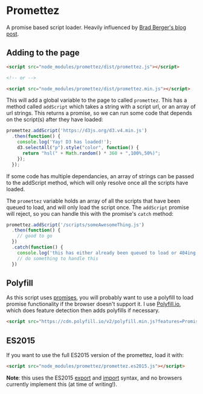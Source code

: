 Promettez
=========

A promise based script loader. Heavily influenced by [Brad Berger's blog post](https://bradb.net/blog/promise-based-js-script-loader/).

## Adding to the page

```html
<script src="node_modules/promettez/dist/promettez.js"></script>

<!-- or -->

<script src="node_modules/promettez/dist/promettez.min.js"></script>
```

This will add a global variable to the page to called `promettez`. This has a method called `addScript` which takes a string with a script url, or an array of url strings. This returns a promise, so we can run some code that depends on the script(s) after they have loaded:

```javascript
promettez.addScript('https://d3js.org/d3.v4.min.js')
  .then(function() {
    console.log('Yay! D3 has loaded!');
    d3.selectAll("p").style("color", function() {
      return "hsl(" + Math.random() * 360 + ",100%,50%)";
    });
  });
```

If some code has multiple dependancies, an array of strings can be passed to the addScript method, which will only resolve once all the scripts have loaded.

The `promettez` variable holds an array of all the scripts that have been queued to load, and will only load the script once. The `addScript` promise will reject, so you can handle this with the promise's `catch` method:

```javascript
promettez.addScript('/scripts/someAwesomeThing.js')
  .then(function() {
    // good to go
  })
  .catch(function() {
    console.log('this has either already been queued to load or 404ing...');
    // do something to handle this
  })
```

## Polyfill

As this script uses [promises](https://developer.mozilla.org/en-US/docs/Web/JavaScript/Reference/Global_Objects/Promise), you will probably want to use a polyfill to load promise functionality if the browser doesn't support it. I use [Polyfill.io](https://polyfill.io/v2/docs/), which does feature detection then adds polyfills if necessary.

```html
<script src="https://cdn.polyfill.io/v2/polyfill.min.js?features=Promise&flags=gated"></script>
```

## ES2015

If you want to use the full ES2015 version of the promettez, load it with:

```html
<script src="node_modules/promettez/promettez.es2015.js"></script>
```

__Note__: this uses the ES2015 [export](https://developer.mozilla.org/en-US/docs/Web/JavaScript/Reference/Statements/export) and [import](https://developer.mozilla.org/en-US/docs/Web/JavaScript/Reference/Statements/import) syntax, and no browsers currently implement this (at time of writing!).
